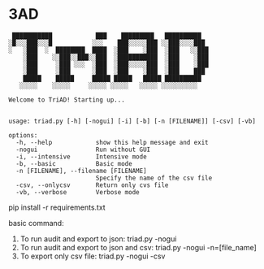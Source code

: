# 3AD
```
 ███████████            ███    █████████   ██████████  
░█░░░███░░░█           ░░░    ███░░░░░███ ░░███░░░░███ 
░   ░███  ░  ████████  ████  ░███    ░███  ░███   ░░███
    ░███    ░░███░░███░░███  ░███████████  ░███    ░███
    ░███     ░███ ░░░  ░███  ░███░░░░░███  ░███    ░███
    ░███     ░███      ░███  ░███    ░███  ░███    ███ 
    █████    █████     █████ █████   █████ ██████████  
   ░░░░░    ░░░░░     ░░░░░ ░░░░░   ░░░░░ ░░░░░░░░░░ 
   
Welcome to TriAD! Starting up...


usage: triad.py [-h] [-nogui] [-i] [-b] [-n [FILENAME]] [-csv] [-vb]

options:
  -h, --help            show this help message and exit
  -nogui                Run without GUI
  -i, --intensive       Intensive mode
  -b, --basic           Basic mode
  -n [FILENAME], --filename [FILENAME]
                        Specify the name of the csv file
  -csv, --onlycsv       Return only cvs file
  -vb, --verbose        Verbose mode
```  
   
pip install -r requirements.txt

basic command:
1. To run audit and export to json: triad.py -nogui
2. To run audit and export to json and csv: triad.py -nogui -n=[file_name]
3. To export only csv file: triad.py -nogui -csv
